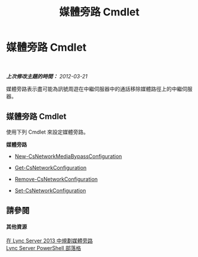 ﻿---
title: 媒體旁路 Cmdlet
TOCTitle: 媒體旁路 Cmdlet
ms:assetid: c3463dd2-2372-41b5-8b49-cbe5c2261b6f
ms:mtpsurl: https://technet.microsoft.com/zh-tw/library/Gg415674(v=OCS.15)
ms:contentKeyID: 49292236
ms.date: 08/24/2015
mtps_version: v=OCS.15
ms.translationtype: HT
---

# 媒體旁路 Cmdlet

 

_**上次修改主題的時間：** 2012-03-21_

媒體旁路表示盡可能為訊號周遊在中繼伺服器中的通話移除媒體路徑上的中繼伺服器。

## 媒體旁路 Cmdlet

使用下列 Cmdlet 來設定媒體旁路。

**媒體旁路**

  -   
    [New-CsNetworkMediaBypassConfiguration](new-csnetworkmediabypassconfiguration.md)

  -   
    [Get-CsNetworkConfiguration](get-csnetworkconfiguration.md)

  -   
    [Remove-CsNetworkConfiguration](remove-csnetworkconfiguration.md)

  -   
    [Set-CsNetworkConfiguration](set-csnetworkconfiguration.md)

## 請參閱

#### 其他資源

[在 Lync Server 2013 中規劃媒體旁路](lync-server-2013-planning-for-media-bypass.md)  
[Lync Server PowerShell 部落格](http://go.microsoft.com/fwlink/?linkid=203150%26clcid=0x404)

